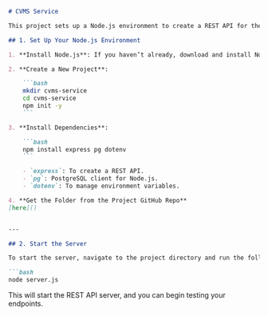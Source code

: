 ```markdown
# CVMS Service

This project sets up a Node.js environment to create a REST API for the CVMS application.

## 1. Set Up Your Node.js Environment

1. **Install Node.js**: If you haven’t already, download and install Node.js from [nodejs.org](https://nodejs.org/).

2. **Create a New Project**:

    ```bash
    mkdir cvms-service
    cd cvms-service
    npm init -y
    ```

3. **Install Dependencies**:

    ```bash
    npm install express pg dotenv
    ```

    - `express`: To create a REST API.
    - `pg`: PostgreSQL client for Node.js.
    - `dotenv`: To manage environment variables.

4. **Get the Folder from the Project GitHub Repo**
[here]()


---

## 2. Start the Server

To start the server, navigate to the project directory and run the following command:

```bash
node server.js
```

This will start the REST API server, and you can begin testing your endpoints.
```
